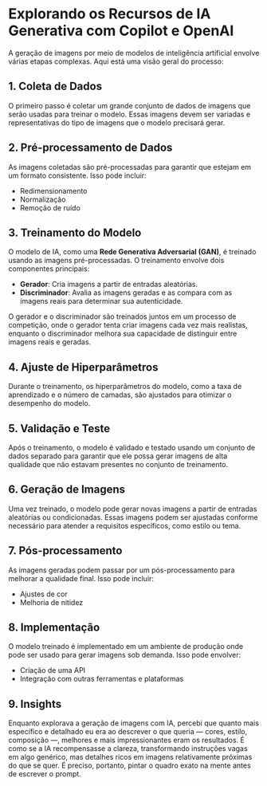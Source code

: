 # Explorando os Recursos de IA Generativa com Copilot e OpenAI


A geração de imagens por meio de modelos de inteligência artificial envolve várias etapas complexas. Aqui está uma visão geral do processo:

## 1. Coleta de Dados
O primeiro passo é coletar um grande conjunto de dados de imagens que serão usadas para treinar o modelo. Essas imagens devem ser variadas e representativas do tipo de imagens que o modelo precisará gerar.

## 2. Pré-processamento de Dados
As imagens coletadas são pré-processadas para garantir que estejam em um formato consistente. Isso pode incluir:
- Redimensionamento
- Normalização
- Remoção de ruído

## 3. Treinamento do Modelo
O modelo de IA, como uma **Rede Generativa Adversarial (GAN)**, é treinado usando as imagens pré-processadas. O treinamento envolve dois componentes principais:

- **Gerador**: Cria imagens a partir de entradas aleatórias.
- **Discriminador**: Avalia as imagens geradas e as compara com as imagens reais para determinar sua autenticidade.

O gerador e o discriminador são treinados juntos em um processo de competição, onde o gerador tenta criar imagens cada vez mais realistas, enquanto o discriminador melhora sua capacidade de distinguir entre imagens reais e geradas.




## 4. Ajuste de Hiperparâmetros
Durante o treinamento, os hiperparâmetros do modelo, como a taxa de aprendizado e o número de camadas, são ajustados para otimizar o desempenho do modelo.

## 5. Validação e Teste
Após o treinamento, o modelo é validado e testado usando um conjunto de dados separado para garantir que ele possa gerar imagens de alta qualidade que não estavam presentes no conjunto de treinamento.

## 6. Geração de Imagens
Uma vez treinado, o modelo pode gerar novas imagens a partir de entradas aleatórias ou condicionadas. Essas imagens podem ser ajustadas conforme necessário para atender a requisitos específicos, como estilo ou tema.

## 7. Pós-processamento
As imagens geradas podem passar por um pós-processamento para melhorar a qualidade final. Isso pode incluir:
- Ajustes de cor
- Melhoria de nitidez


## 8. Implementação
O modelo treinado é implementado em um ambiente de produção onde pode ser usado para gerar imagens sob demanda. Isso pode envolver:
- Criação de uma API
- Integração com outras ferramentas e plataformas

## 9. Insights 
Enquanto explorava a geração de imagens com IA, percebi que quanto mais específico e detalhado eu era ao descrever o que queria — cores, estilo, composição —, melhores e mais impressionantes eram os resultados. É como se a IA recompensasse a clareza, transformando instruções vagas em algo genérico, mas detalhes ricos em imagens relativamente próximas do que se quer. É preciso, portanto, pintar o quadro exato na mente antes de escrever o prompt.
